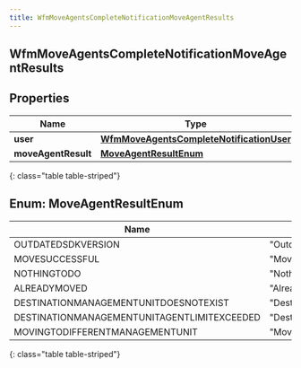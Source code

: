 ```yaml
---
title: WfmMoveAgentsCompleteNotificationMoveAgentResults
---
```

## WfmMoveAgentsCompleteNotificationMoveAgentResults


## Properties

| Name | Type | Description | Notes |
| ------------ | ------------- | ------------- | ------------- |
| **user** | [**WfmMoveAgentsCompleteNotificationUser**](WfmMoveAgentsCompleteNotificationUser.html) |  |  [optional] |
| **moveAgentResult** | [**MoveAgentResultEnum**](#MoveAgentResultEnum) |  |  [optional] |
{: class="table table-striped"}


<a name="MoveAgentResultEnum"></a>

## Enum: MoveAgentResultEnum

| Name | Value |
| ---- | ----- |
| OUTDATEDSDKVERSION | &quot;OutdatedSdkVersion&quot; |
| MOVESUCCESSFUL | &quot;MoveSuccessful&quot; |
| NOTHINGTODO | &quot;NothingToDo&quot; |
| ALREADYMOVED | &quot;AlreadyMoved&quot; |
| DESTINATIONMANAGEMENTUNITDOESNOTEXIST | &quot;DestinationManagementUnitDoesNotExist&quot; |
| DESTINATIONMANAGEMENTUNITAGENTLIMITEXCEEDED | &quot;DestinationManagementUnitAgentLimitExceeded&quot; |
| MOVINGTODIFFERENTMANAGEMENTUNIT | &quot;MovingToDifferentManagementUnit&quot; |
{: class="table table-striped"}


